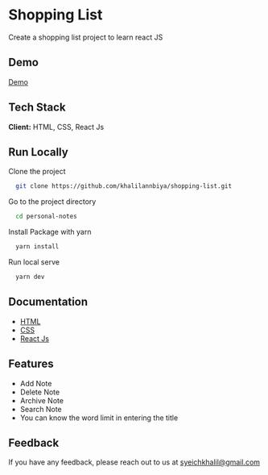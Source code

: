 # Shopping List

Create a shopping list project to learn react JS
## Demo

[Demo](https://khalilannbiya.github.io/personal-notes/)


## Tech Stack

**Client:** HTML, CSS, React Js



## Run Locally

Clone the project

```bash
  git clone https://github.com/khalilannbiya/shopping-list.git
```

Go to the project directory

```bash
  cd personal-notes
```

Install Package with yarn

```bash
  yarn install
```

Run local serve

```bash
  yarn dev
```
## Documentation

- [HTML](https://developer.mozilla.org/en-US/docs/Web/HTML)
- [CSS](https://developer.mozilla.org/en-US/docs/Web/CSS)
- [React Js](https://reactjs.org/)


## Features

- Add Note
- Delete Note
- Archive Note
- Search Note
- You can know the word limit in entering the title


## Feedback

If you have any feedback, please reach out to us at syeichkhalil@gmail.com
